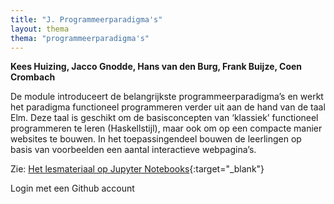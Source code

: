 ```yaml
---
title: "J. Programmeerparadigma's"
layout: thema
thema: "programmeerparadigma's"
---
```


**Kees Huizing, Jacco Gnodde, Hans van den Burg, Frank Buijze, Coen Crombach**

De module introduceert de belangrijkste programmeerparadigma’s
en werkt het paradigma functioneel programmeren verder uit aan de hand van de taal Elm.
Deze taal is geschikt om de basisconcepten van ‘klassiek’ functioneel programmeren te leren (Haskellstijl),
maar ook om op een compacte manier websites te bouwen.
In het toepassingendeel bouwen de leerlingen op basis van voorbeelden een aantal interactieve webpagina’s.

Zie: [Het lesmateriaal op Jupyter Notebooks](https://jupyterhub.frajaweb.com/hub/login){:target="_blank"}

Login met een Github account
